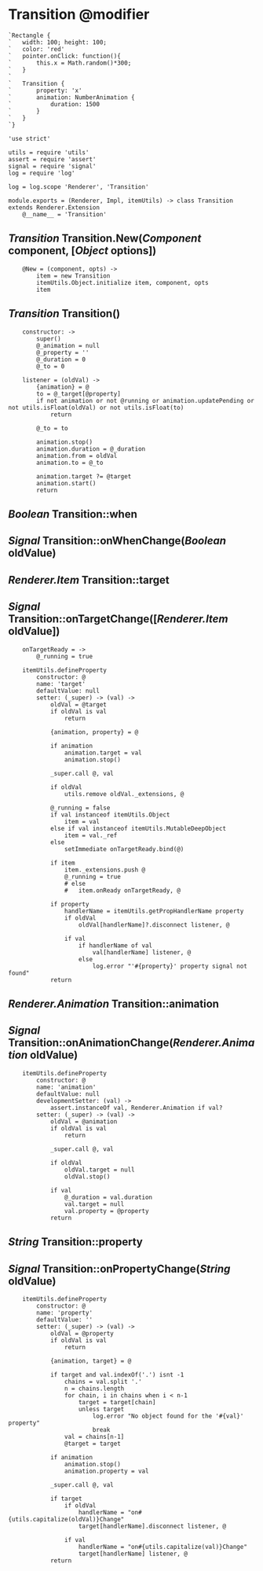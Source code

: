 Transition @modifier
====================

```nml
`Rectangle {
`	width: 100; height: 100;
`	color: 'red'
`	pointer.onClick: function(){
`		this.x = Math.random()*300;
`	}
`
`	Transition {
`		property: 'x'
`		animation: NumberAnimation {
`			duration: 1500
`		}
`	}
`}
```

	'use strict'

	utils = require 'utils'
	assert = require 'assert'
	signal = require 'signal'
	log = require 'log'

	log = log.scope 'Renderer', 'Transition'

	module.exports = (Renderer, Impl, itemUtils) -> class Transition extends Renderer.Extension
		@__name__ = 'Transition'

*Transition* Transition.New(*Component* component, [*Object* options])
----------------------------------------------------------------------

		@New = (component, opts) ->
			item = new Transition
			itemUtils.Object.initialize item, component, opts
			item

*Transition* Transition()
-------------------------

		constructor: ->
			super()
			@_animation = null
			@_property = ''
			@_duration = 0
			@_to = 0

		listener = (oldVal) ->
			{animation} = @
			to = @_target[@property]
			if not animation or not @running or animation.updatePending or not utils.isFloat(oldVal) or not utils.isFloat(to)
				return

			@_to = to

			animation.stop()
			animation.duration = @_duration
			animation.from = oldVal
			animation.to = @_to

			animation.target ?= @target
			animation.start()
			return

*Boolean* Transition::when
--------------------------

## *Signal* Transition::onWhenChange(*Boolean* oldValue)

*Renderer.Item* Transition::target
----------------------------------

## *Signal* Transition::onTargetChange([*Renderer.Item* oldValue])

		onTargetReady = ->
			@_running = true

		itemUtils.defineProperty
			constructor: @
			name: 'target'
			defaultValue: null
			setter: (_super) -> (val) ->
				oldVal = @target
				if oldVal is val
					return

				{animation, property} = @

				if animation
					animation.target = val
					animation.stop()

				_super.call @, val

				if oldVal
					utils.remove oldVal._extensions, @

				@_running = false
				if val instanceof itemUtils.Object
					item = val
				else if val instanceof itemUtils.MutableDeepObject
					item = val._ref
				else
					setImmediate onTargetReady.bind(@)

				if item
					item._extensions.push @
					@_running = true
					# else
					# 	item.onReady onTargetReady, @

				if property
					handlerName = itemUtils.getPropHandlerName property
					if oldVal
						oldVal[handlerName]?.disconnect listener, @

					if val
						if handlerName of val
							val[handlerName] listener, @
						else
							log.error "'#{property}' property signal not found"
				return

*Renderer.Animation* Transition::animation
------------------------------------------

## *Signal* Transition::onAnimationChange(*Renderer.Animation* oldValue)

		itemUtils.defineProperty
			constructor: @
			name: 'animation'
			defaultValue: null
			developmentSetter: (val) ->
				assert.instanceOf val, Renderer.Animation if val?
			setter: (_super) -> (val) ->
				oldVal = @animation
				if oldVal is val
					return

				_super.call @, val

				if oldVal
					oldVal.target = null
					oldVal.stop()

				if val
					@_duration = val.duration
					val.target = null
					val.property = @property
				return

*String* Transition::property
-----------------------------

## *Signal* Transition::onPropertyChange(*String* oldValue)

		itemUtils.defineProperty
			constructor: @
			name: 'property'
			defaultValue: ''
			setter: (_super) -> (val) ->
				oldVal = @property
				if oldVal is val
					return

				{animation, target} = @

				if target and val.indexOf('.') isnt -1
					chains = val.split '.'
					n = chains.length
					for chain, i in chains when i < n-1
						target = target[chain]
						unless target
							log.error "No object found for the '#{val}' property"
							break
					val = chains[n-1]
					@target = target

				if animation
					animation.stop()
					animation.property = val

				_super.call @, val

				if target
					if oldVal
						handlerName = "on#{utils.capitalize(oldVal)}Change"
						target[handlerName].disconnect listener, @

					if val
						handlerName = "on#{utils.capitalize(val)}Change"
						target[handlerName] listener, @
				return
